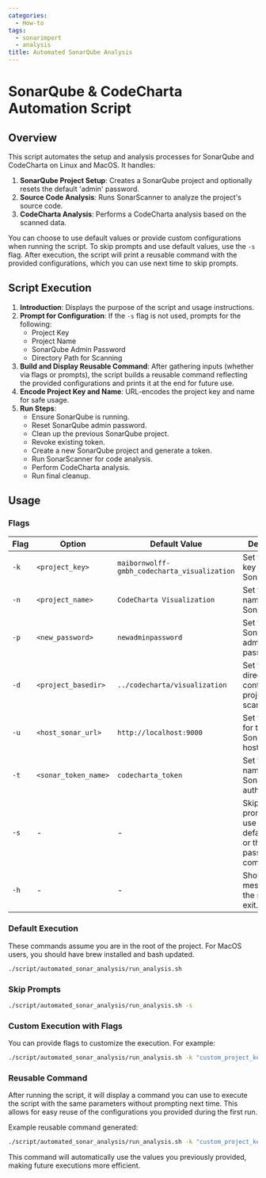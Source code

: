```yaml
---
categories:
  - How-to
tags:
  - sonarimport
  - analysis
title: Automated SonarQube Analysis
---
```


# SonarQube & CodeCharta Automation Script

## Overview

This script automates the setup and analysis processes for SonarQube and CodeCharta on Linux and MacOS. It handles:

1. **SonarQube Project Setup**: Creates a SonarQube project and optionally resets the default 'admin' password.
2. **Source Code Analysis**: Runs SonarScanner to analyze the project's source code.
3. **CodeCharta Analysis**: Performs a CodeCharta analysis based on the scanned data.

You can choose to use default values or provide custom configurations when running the script. To skip prompts and use default values, use the `-s` flag. After execution, the script will print a reusable command with the provided configurations, which you can use next time to skip prompts.

## Script Execution

1. **Introduction**: Displays the purpose of the script and usage instructions.
2. **Prompt for Configuration**: If the `-s` flag is not used, prompts for the following:
   - Project Key
   - Project Name
   - SonarQube Admin Password
   - Directory Path for Scanning
3. **Build and Display Reusable Command**: After gathering inputs (whether via flags or prompts), the script builds a reusable command reflecting the provided configurations and prints it at the end for future use.
4. **Encode Project Key and Name**: URL-encodes the project key and name for safe usage.
5. **Run Steps**:
   - Ensure SonarQube is running.
   - Reset SonarQube admin password.
   - Clean up the previous SonarQube project.
   - Revoke existing token.
   - Create a new SonarQube project and generate a token.
   - Run SonarScanner for code analysis.
   - Perform CodeCharta analysis.
   - Run final cleanup.

## Usage

### Flags

| Flag | Option               | Default Value                                | Description                                                                        |
| ---- | -------------------- | -------------------------------------------- | ---------------------------------------------------------------------------------- |
| `-k` | `<project_key>`      | `maibornwolff-gmbh_codecharta_visualization` | Set the project key for SonarQube.                                                 |
| `-n` | `<project_name>`     | `CodeCharta Visualization`                   | Set the project name for SonarQube.                                                |
| `-p` | `<new_password>`     | `newadminpassword`                           | Set the new SonarQube admin password.                                              |
| `-d` | `<project_basedir>`  | `../codecharta/visualization`                | Set the directory containing the project to be scanned.                            |
| `-u` | `<host_sonar_url>`   | `http://localhost:9000`                      | Set the URL for the SonarQube host.                                                |
| `-t` | `<sonar_token_name>` | `codecharta_token`                           | Set the token name for SonarQube authentication.                                   |
| `-s` | -                    | -                                            | Skip all prompts and use either default values or the flags passed in the command. |
| `-h` | -                    | -                                            | Show the help message for the script and exit.                                     |

### Default Execution

These commands assume you are in the root of the project.
For MacOS users, you should have brew installed and bash updated.

```bash
./script/automated_sonar_analysis/run_analysis.sh
```

### Skip Prompts

```bash
./script/automated_sonar_analysis/run_analysis.sh -s
```

### Custom Execution with Flags

You can provide flags to customize the execution. For example:

```bash
./script/automated_sonar_analysis/run_analysis.sh -k "custom_project_key" -n "Custom Project Name" -p "new_password" -d "/path/to/codebase"
```

### Reusable Command

After running the script, it will display a command you can use to execute the script with the same parameters without prompting next time. This allows for easy reuse of the configurations you provided during the first run.

Example reusable command generated:

```bash
./script/automated_sonar_analysis/run_analysis.sh -k "custom_project_key" -n "Custom Project Name" -p "new_password" -d "/path/to/codebase" -u "http://localhost:9000" -t "codecharta_token"
```

This command will automatically use the values you previously provided, making future executions more efficient.
